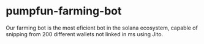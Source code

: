 # pumpfun-farming-bot
Our farming bot is the most eficient bot in the solana ecosystem, capable of snipping from 200 different wallets not linked in ms using Jito.
